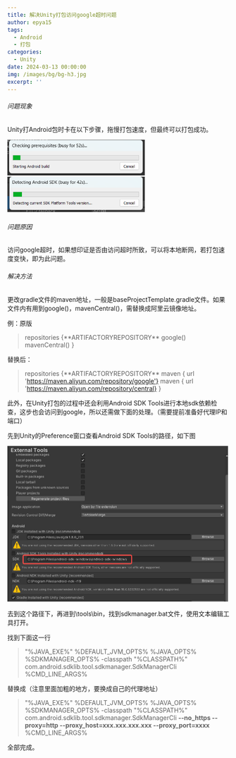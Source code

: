 ```yaml
---
title: 解决Unity打包访问google超时问题
author: epya15
tags:
  - Android
  - 打包
categories:
  - Unity
date: 2024-03-13 00:00:00
img: /images/bg/bg-h3.jpg
excerpt: ''
---
```


###### 问题现象
Unity打Android包时卡在以下步骤，拖慢打包速度，但最终可以打包成功。

<img src="解决Unity打包访问google超时问题/image-20250101034059376.png" alt="image-20250101034059376" style="zoom:67%;" />

<img src="解决Unity打包访问google超时问题/image-20250101034106846.png" alt="image-20250101034106846" style="zoom:67%;" />

###### 问题原因

访问google超时，如果想印证是否由访问超时所致，可以将本地断网，若打包速度变快，即为此问题。

###### 解决方法

更改gradle文件的maven地址，一般是baseProjectTemplate.gradle文件。如果文件内有用到google()，mavenCentral()，需替换成阿里云镜像地址。

例：原版

> repositories {\*\*ARTIFACTORYREPOSITORY\*\*
> 		google()
>                 mavenCentral()
> }



替换后：

> repositories {\*\*ARTIFACTORYREPOSITORY\*\*
> 		maven { url 'https://maven.aliyun.com/repository/google'}
>                 maven { url 'https://maven.aliyun.com/repository/central}
> }



此外，在Unity打包的过程中还会利用Android SDK Tools进行本地sdk依赖检查，这步也会访问到google，所以还需做下面的处理。（需要提前准备好代理IP和端口）



先到Unity的Preference窗口查看Android SDK Tools的路径，如下图

<img src="解决Unity打包访问google超时问题/202403132004046.png" alt="202403132004046" style="zoom:50%;" />



去到这个路径下，再进到\tools\bin，找到sdkmanager.bat文件，使用文本编辑工具打开。

找到下面这一行

> "%JAVA_EXE%" %DEFAULT_JVM_OPTS% %JAVA_OPTS% %SDKMANAGER_OPTS%  -classpath "%CLASSPATH%" com.android.sdklib.tool.sdkmanager.SdkManagerCli %CMD_LINE_ARGS%

替换成（注意里面加粗的地方，要换成自己的代理地址）

> "%JAVA_EXE%" %DEFAULT_JVM_OPTS% %JAVA_OPTS% %SDKMANAGER_OPTS%  -classpath "%CLASSPATH%" com.android.sdklib.tool.sdkmanager.SdkManagerCli **--no_https --proxy=http --proxy_host=xxx.xxx.xxx.xxx --proxy_port=xxxx** %CMD_LINE_ARGS% 



全部完成。

